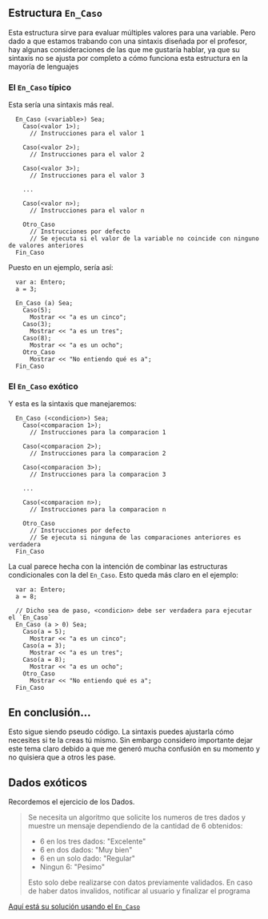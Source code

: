 ## Estructura `En_Caso`

Esta estructura sirve para evaluar múltiples valores para una variable. Pero dado a que estamos trabando con una sintaxis diseñada por el profesor, hay algunas consideraciones de las que me gustaría hablar, ya que su sintaxis no se ajusta por completo a cómo funciona esta estructura en la mayoría de lenguajes

### El `En_Caso` típico

Esta sería una sintaxis más real.

```
  En_Caso (<variable>) Sea;
    Caso(<valor 1>);
      // Instrucciones para el valor 1

    Caso(<valor 2>);
      // Instrucciones para el valor 2

    Caso(<valor 3>);
      // Instrucciones para el valor 3

    ...

    Caso(<valor n>);
      // Instrucciones para el valor n

    Otro_Caso
      // Instrucciones por defecto
      // Se ejecuta si el valor de la variable no coincide con ninguno de valores anteriores
  Fin_Caso
```

Puesto en un ejemplo, sería así:

```
  var a: Entero;
  a = 3;

  En_Caso (a) Sea;
    Caso(5);
      Mostrar << "a es un cinco";
    Caso(3);
      Mostrar << "a es un tres";
    Caso(8);
      Mostrar << "a es un ocho";
    Otro_Caso
      Mostrar << "No entiendo qué es a";
  Fin_Caso
```

### El `En_Caso` exótico

Y esta es la sintaxis que manejaremos:

```
  En_Caso (<condicion>) Sea;
    Caso(<comparacion 1>);
      // Instrucciones para la comparacion 1

    Caso(<comparacion 2>);
      // Instrucciones para la comparacion 2

    Caso(<comparacion 3>);
      // Instrucciones para la comparacion 3

    ...

    Caso(<comparacion n>);
      // Instrucciones para la comparacion n

    Otro_Caso
      // Instrucciones por defecto
      // Se ejecuta si ninguna de las comparaciones anteriores es verdadera
  Fin_Caso
```

La cual parece hecha con la intención de combinar las estructuras condicionales con la del `En_Caso`. Esto queda más claro en el ejemplo:

```
  var a: Entero;
  a = 8;

  // Dicho sea de paso, <condicion> debe ser verdadera para ejecutar el `En_Caso`
  En_Caso (a > 0) Sea;
    Caso(a = 5);
      Mostrar << "a es un cinco";
    Caso(a = 3);
      Mostrar << "a es un tres";
    Caso(a = 8);
      Mostrar << "a es un ocho";
    Otro_Caso
      Mostrar << "No entiendo qué es a";
  Fin_Caso
```

## En conclusión...

Esto sigue siendo pseudo código. La sintaxis puedes ajustarla cómo necesites si te la creas tú mismo. Sin embargo considero importante dejar este tema claro debido a que me generó mucha confusión en su momento y no quisiera que a otros les pase.

## Dados exóticos

Recordemos el ejercicio de los Dados.

> Se necesita un algoritmo que solicite los numeros de tres dados y muestre un mensaje dependiendo de la cantidad de 6 obtenidos:
>    - 6 en los tres dados: "Excelente"
>    - 6 en dos dados: "Muy bien"
>    - 6 en un solo dado: "Regular"
>    - Ningun 6: "Pesimo"
>
> Esto solo debe realizarse con datos previamente validados. En caso de haber datos invalidos, notificar al usuario y finalizar el programa

[Aquí está su solución usando el `En_Caso`](./dados-exotico.txt) 
